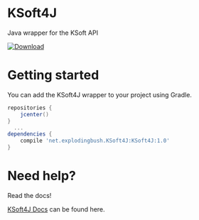 # KSoft4J
Java wrapper for the KSoft API

[ ![Download](https://api.bintray.com/packages/mattmalec/KSoft4J/KSoft4J/images/download.svg?version=1.0) ](https://bintray.com/mattmalec/KSoft4J/KSoft4J/1.0/link)

# Getting started

You can add the KSoft4J wrapper to your project using Gradle.
```gradle
repositories {
    jcenter()
}
  ...
dependencies {
    compile 'net.explodingbush.KSoft4J:KSoft4J:1.0'
}
```

# Need help?
Read the docs!

[KSoft4J Docs](https://api.explodingbush/ksoft4j) can be found here.
